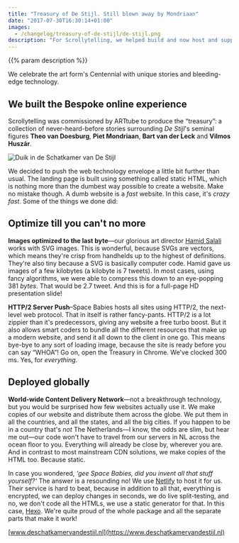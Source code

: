 ```yaml
---
title: "Treasury of De Stijl. Still blown away by Mondriaan"
date: "2017-07-30T16:30:14+01:00"
images:
  - /changelog/treasury-of-de-stijl/de-stijl.png
description: "For Scrollytelling, we helped build and now host and support [The Treasury of _De Stijl_](https://www.deschatkamervandestijl.nl)."
---
```

{{% param description %}}

We celebrate the art form's Centennial with unique stories and bleeding-edge technology.

## We built the Bespoke online experience
Scrollytelling was commissioned by ARTtube to produce the “treasury”: a collection of never-heard-before stories surrounding _De Stijl_'s seminal figures **Theo van Doesburg**, **Piet Mondriaan**, **Bart van der Leck** and **Vilmos Huszár**.

![Duik in de Schatkamer van De Stijl][1]

We decided to push the web technology envelope a little bit further than usual. The landing page is built using something called static HTML, which is nothing more than the dumbest way possible to create a website. Make no mistake though. A dumb website is a _fast_ website. In this case, it's _crazy fast_. Some of the things we done did:

## Optimize till you can't no more
**Images optimized to the last byte**—our glorious art director [Hamid Salali](http://www.thisishamid.com) works with SVG images. This is wonderful, because SVGs are vectors, which means they're crisp from handhelds up to the highest of definitions. They're also tiny because a SVG is basically computer code. Hamid gave us images of a few kilobytes (a kilobyte is 7 tweets). In most cases, using fancy algorithms, we were able to compress this down to an eye-popping 381 _bytes_. That would be 2.7 tweet. And this is for a full-page HD presentation slide!

**HTTP/2 Server Push**–Space Babies hosts all sites using HTTP/2, the next-level web protocol. That in itself is rather fancy-pants. HTTP/2 is a lot zippier than it's predecessors, giving any website a free turbo boost. But it also allows smart coders to bundle all the different resources that make up a modern website, and send it all down to the client in one go. This means bye-bye to any sort of loading image, because the site is ready before you can say “WHOA”! Go on, open the Treasury in Chrome. We've clocked 300 ms. Yes, for _everything_.

## Deployed globally
**World-wide Content Delivery Network**—not a breakthrough technology, but you would be surprised how few websites actually use it. We make copies of our website and distribute them across the globe. We put them in all the countries, and all the states, and all the big cities. If you happen to be in a country that's _not_ The Netherlands—I know, the odds are slim, but hear me out—our code won't have to travel from our servers in NL across the ocean floor to you. Everything will already be close by, wherever you are. And in contrast to most mainstream CDN solutions, we make copies of the HTML too. Because static.

In case you wondered, _‘gee Space Babies, did you invent all that stuff yourself?‘_ The answer is a resounding no! We use [Netlify](https://www.netlify.com) to host it for us. Their service is hard to beat, because in addition to all that, everything is encrypted, we can deploy changes in seconds, we do live split-testing, and no, we don't code all the HTMLs, we use a static generator for that. In this case, [Hexo](https://hexo.io). We're quite proud of the whole package and all the separate parts that make it work!

[www.deschatkamervandestijl.nl](https://www.deschatkamervandestijl.nl)

[1]: /img/portfolio/duik-in-de-schatkamer.png

